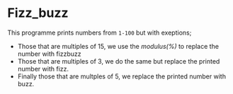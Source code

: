 # Fizz_buzz

This programme prints numbers from `1-100` but with exeptions;
- Those that are multiples of 15, we use the *modulus(%)* to replace the 
number with fizzbuzz
- Those that are multiples of 3, we do the same but replace the printed
number with fizz.
- Finally those that are multples of 5, we replace the printed number 
with buzz.
